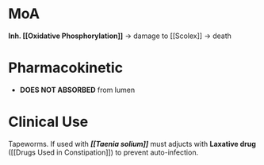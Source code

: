 # MoA
**Inh. [[Oxidative Phosphorylation]]** -> damage to [[Scolex]] -> death

# Pharmacokinetic
- **DOES NOT ABSORBED** from lumen

# Clinical Use
Tapeworms. If used with ***[[Taenia solium]]*** must adjucts with **Laxative drug** ([[Drugs Used in Constipation]]) to prevent auto-infection.